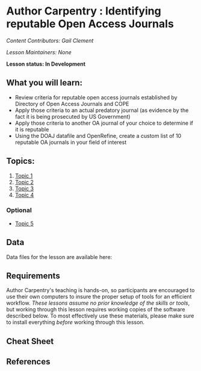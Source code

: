 Author Carpentry : Identifying reputable Open Access Journals
=======

*Content Contributors: Gail Clement*

*Lesson Maintainers: None*

**Lesson status: In Development**

## What you will learn:
- Review criteria for reputable open access journals established by Directory
  of Open Access Journals and COPE
- Apply those criteria to an actual predatory  journal (as evidence by the fact
  it  is being prosecuted by US Government)
- Apply those criteria to another OA journal of your choice to determine if it
  is reputable
- Using the DOAJ datafile and OpenRefine, create a custom list of 10 reputable
  OA journals in your field of interest

## Topics:

1. [Topic 1](00-getting-started.html)
2. [Topic 2](01-working-with-openrefine.html)
3. [Topic 3](02-scripts.html)
4. [Topic 4](03-save-export.html)

### Optional
- [Topic 5](04-services.html)

## Data

Data files for the lesson are available here: 

## Requirements

Author Carpentry's teaching is hands-on, so participants are encouraged to use
their own computers to insure the proper setup of tools for an efficient
workflow.
*These lessons assume no prior knowledge of the skills or tools*, but working
through this lesson requires working copies of the software described below.
To most effectively use these materials, please make sure to install everything
*before* working through this lesson. 

## Cheat Sheet

## References

                   
